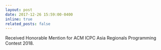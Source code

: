 ```yaml
---
layout: post
date: 2017-12-26 15:59:00-0400
inline: true
related_posts: false
---
```


Received Honorable Mention for ACM ICPC Asia Regionals Programming Contest 2018.
